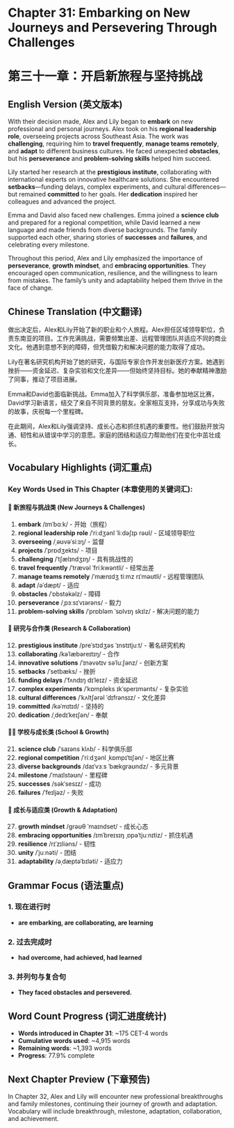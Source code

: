 # Chapter 31: Embarking on New Journeys and Persevering Through Challenges
# 第三十一章：开启新旅程与坚持挑战

## English Version (英文版本)

With their decision made, Alex and Lily began to **embark** on new professional and personal journeys. Alex took on his **regional leadership role**, overseeing projects across Southeast Asia. The work was **challenging**, requiring him to **travel frequently**, **manage teams remotely**, and **adapt** to different business cultures. He faced unexpected **obstacles**, but his **perseverance** and **problem-solving skills** helped him succeed.

Lily started her research at the **prestigious institute**, collaborating with international experts on innovative healthcare solutions. She encountered **setbacks**—funding delays, complex experiments, and cultural differences—but remained **committed** to her goals. Her **dedication** inspired her colleagues and advanced the project.

Emma and David also faced new challenges. Emma joined a **science club** and prepared for a regional competition, while David learned a new language and made friends from diverse backgrounds. The family supported each other, sharing stories of **successes** and **failures**, and celebrating every milestone.

Throughout this period, Alex and Lily emphasized the importance of **perseverance**, **growth mindset**, and **embracing opportunities**. They encouraged open communication, resilience, and the willingness to learn from mistakes. The family’s unity and adaptability helped them thrive in the face of change.

## Chinese Translation (中文翻译)

做出决定后，Alex和Lily开始了新的职业和个人旅程。Alex担任区域领导职位，负责东南亚的项目。工作充满挑战，需要频繁出差、远程管理团队并适应不同的商业文化。他遇到意想不到的障碍，但凭借毅力和解决问题的能力取得了成功。

Lily在著名研究机构开始了她的研究，与国际专家合作开发创新医疗方案。她遇到挫折——资金延迟、复杂实验和文化差异——但始终坚持目标。她的奉献精神激励了同事，推动了项目进展。

Emma和David也面临新挑战。Emma加入了科学俱乐部，准备参加地区比赛，David学习新语言，结交了来自不同背景的朋友。全家相互支持，分享成功与失败的故事，庆祝每一个里程碑。

在此期间，Alex和Lily强调坚持、成长心态和抓住机遇的重要性。他们鼓励开放沟通、韧性和从错误中学习的意愿。家庭的团结和适应力帮助他们在变化中茁壮成长。

## Vocabulary Highlights (词汇重点)

### Key Words Used in This Chapter (本章使用的关键词汇):

#### 🚀 新旅程与挑战类 (New Journeys & Challenges)
1. **embark** /ɪmˈbɑːk/ - 开始（旅程）
2. **regional leadership role** /ˈriːdʒənl ˈliːdəʃɪp rəʊl/ - 区域领导职位
3. **overseeing** /ˌəʊvəˈsiːɪŋ/ - 监督
4. **projects** /ˈprɒdʒekts/ - 项目
5. **challenging** /ˈtʃælɪndʒɪŋ/ - 具有挑战性的
6. **travel frequently** /ˈtrævəl ˈfriːkwəntli/ - 经常出差
7. **manage teams remotely** /ˈmænɪdʒ tiːmz rɪˈməʊtli/ - 远程管理团队
8. **adapt** /əˈdæpt/ - 适应
9. **obstacles** /ˈɒbstəkəlz/ - 障碍
10. **perseverance** /ˌpɜːsɪˈvɪərəns/ - 毅力
11. **problem-solving skills** /ˈprɒbləm ˈsɒlvɪŋ skɪlz/ - 解决问题的能力

#### 🏥 研究与合作类 (Research & Collaboration)
12. **prestigious institute** /preˈstɪdʒəs ˈɪnstɪtjuːt/ - 著名研究机构
13. **collaborating** /kəˈlæbəreɪtɪŋ/ - 合作
14. **innovative solutions** /ˈɪnəvətɪv səˈluːʃənz/ - 创新方案
15. **setbacks** /ˈsetbæks/ - 挫折
16. **funding delays** /ˈfʌndɪŋ dɪˈleɪz/ - 资金延迟
17. **complex experiments** /ˈkɒmpleks ɪkˈsperɪmənts/ - 复杂实验
18. **cultural differences** /ˈkʌltʃərəl ˈdɪfrənsɪz/ - 文化差异
19. **committed** /kəˈmɪtɪd/ - 坚持的
20. **dedication** /ˌdedɪˈkeɪʃən/ - 奉献

#### 🧑‍🎓 学校与成长类 (School & Growth)
21. **science club** /ˈsaɪəns klʌb/ - 科学俱乐部
22. **regional competition** /ˈriːdʒənl ˌkɒmpɪˈtɪʃən/ - 地区比赛
23. **diverse backgrounds** /daɪˈvɜːs ˈbækɡraʊndz/ - 多元背景
24. **milestone** /ˈmaɪlstəʊn/ - 里程碑
25. **successes** /səkˈsesɪz/ - 成功
26. **failures** /ˈfeɪljəz/ - 失败

#### 🌱 成长与适应类 (Growth & Adaptation)
27. **growth mindset** /ɡrəʊθ ˈmaɪndset/ - 成长心态
28. **embracing opportunities** /ɪmˈbreɪsɪŋ ˌɒpəˈtjuːnɪtiz/ - 抓住机遇
29. **resilience** /rɪˈzɪliəns/ - 韧性
30. **unity** /ˈjuːnəti/ - 团结
31. **adaptability** /əˌdæptəˈbɪləti/ - 适应力

## Grammar Focus (语法重点)

### 1. 现在进行时
- **are embarking, are collaborating, are learning**

### 2. 过去完成时
- **had overcome, had achieved, had learned**

### 3. 并列句与复合句
- **They faced obstacles and persevered.**

## Word Count Progress (词汇进度统计)
- **Words introduced in Chapter 31**: ~175 CET-4 words
- **Cumulative words used**: ~4,915 words
- **Remaining words**: ~1,393 words
- **Progress**: 77.9% complete

## Next Chapter Preview (下章预告)
In Chapter 32, Alex and Lily will encounter new professional breakthroughs and family milestones, continuing their journey of growth and adaptation. Vocabulary will include breakthrough, milestone, adaptation, collaboration, and achievement.